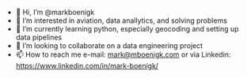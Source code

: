 - 👋 Hi, I’m @markboenigk
- 👀 I’m interested in aviation, data anallytics, and solving problems
- 🌱 I’m currently learning python, especially geocoding and setting up data pipelines
- 💞️ I’m looking to collaborate on a data engineering project
- 📫 How to reach me e-mail: mark@mboenigk.com or via Linkedin: https://www.linkedin.com/in/mark-boenigk/

<!---
markboenigk/markboenigk is a ✨ special ✨ repository because its `README.md` (this file) appears on your GitHub profile.
You can click the Preview link to take a look at your changes.
--->
